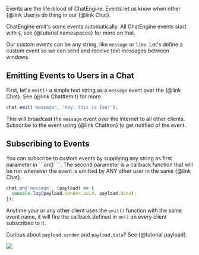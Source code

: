 Events are the life-blood of ChatEngine. Events let us know when other {@link User}s do thing in our {@link Chat}.

ChatEngine emit's some events automatically. All ChatEngine events start with ```$```, see {@tutorial namespaces} for more on that.

Our custom events can be any string, like ```message``` or ```like```. Let's define a custom event so we can send and receive text messages between windows.

## Emitting Events to Users in a Chat

First, let's ```emit()``` a simple text string as a ```message``` event over the {@link Chat}. See {@link Chat#emit} for more.

```js
chat.emit('message', 'Hey, this is Ian!');
```

This will broadcast the ```message``` event over the internet to all other clients. Subscribe to the event using {@link Chat#on} to get notified of the event.

## Subscribing to Events

You can subscribe to custom events by supplying any string as first parameter in ```on()````. The second parameter is a callback function that will be run whenever the event is emitted by ANY other user in the same {@link Chat}.

```js
chat.on('message', (payload) => {
  console.log(payload.sender.uuid, payload.data);
});
```

Anytime your or any other client uses the ```emit()``` function with the same event name, it will fire the callback defined in ```on()``` on every client subscribed to it.

Curious about ```payload.sender``` and ```payload.data```? See {@tutorial payload}.

![](/guide/getting-started/assets/README-316b8bd1.gif)
